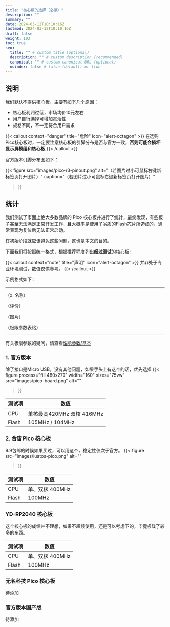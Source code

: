 ```yaml
---
title: "核心板的选择（必读）"
description: ""
summary: ""
date: 2024-03-12T10:10:16Z
lastmod: 2024-03-12T10:10:16Z
draft: false
weight: 103
toc: true
seo:
  title: "" # custom title (optional)
  description: "" # custom description (recommended)
  canonical: "" # custom canonical URL (optional)
  noindex: false # false (default) or true
---
```


## 说明

我们默认不提供核心板，主要有如下几个原因：

- 核心板利润过低，市场均价10元左右
- 用户自行选择可增加灵活性
- 规格不同，不一定符合用户需求


{{< callout context="danger" title="危险" icon="alert-octagon" >}}
在选购Pico核心板时，一定要注意核心板的引脚分布是否与官方一致，**否则可能会损坏显示屏模组和核心板**
{{< /callout >}}

官方版本引脚分布图如下：

{{< figure
  src="images/pico-r3-pinout.png"
  alt="（若图片过小可鼠标右键新标签页打开图片）"
  caption="（若图片过小可鼠标右键新标签页打开图片）"  
>}}

##  统计
我们测试了市面上绝大多数品牌的 Pico 核心板并进行了统计，最终发现，有些板子甚至无法满足正常开发工作，且大概率是使用了劣质的Flash芯片所造成的，通常表现为复位后无法正常启动。

在初始阶段就应该避免这些问题，这也是本文的目的。

下面我们将按照统一格式，根据推荐程度列出**经过测试**的核心板:

{{< callout context="note" title="声明" icon="alert-octagon" >}}
并非处于专业环境测试，数值仅供参考。
{{< /callout >}}

示例格式如下：

------

 （x. 名称）

（评价）

（图片）

（极限参数表格）

------

有关极限参数的疑问，请查看[性能参数/基本](/docs/performance/basic/)

### 1. 官方版本

除了接口是Micro USB，没有其他问题，如果手头上有这个的话，优先选择
{{< figure
  process="fill 480x270"
  width="160"
  sizes="75vw"
  src="images/pico-board.png"
  alt=""
>}}


| 测试项    |   数值  | 
| --- | --- |
| CPU | 单核最高420MHz 双核 416MHz |
| Flash | 105MHz / 104MHz |

### 2. 合宙 Pico 核心板

9.9包邮的时候如果买过，可以用这个，稳定性仅次于官方。
{{< figure
  src="images/luatos-pico.png"
  alt=""
>}}

| 测试项    |   数值  | 
| --- | --- |
| CPU | 单、双核 400MHz |
| Flash | 100MHz |

### YD-RP2040 核心板

这个核心板的成绩并不理想，如果不超频使用，还是可以考虑下的，毕竟板载了较多的东西。

| 测试项    |   数值  | 
| --- | --- |
| CPU | 单、双核 400MHz |
| Flash | 100MHz |

### 无名科技 Pico 核心板

待添加

### 官方版本国产版

待添加
